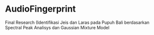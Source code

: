# AudioFingerprint
Final Research (Identifikasi Jeis dan Laras pada Pupuh Bali berdasarkan Spectral Peak Analisys dan Gaussian Mixture Model
